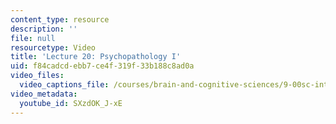 ```yaml
---
content_type: resource
description: ''
file: null
resourcetype: Video
title: 'Lecture 20: Psychopathology I'
uid: f84cadcd-ebb7-ce4f-319f-33b188c8ad0a
video_files:
  video_captions_file: /courses/brain-and-cognitive-sciences/9-00sc-introduction-to-psychology-fall-2011/psychopathology-i/lecture-20-psychopathology-i/SXzdOK_J-xE.vtt
video_metadata:
  youtube_id: SXzdOK_J-xE
---
```


